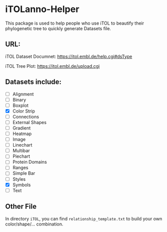 # iTOLanno-Helper
This package is used to help people who use iTOL to beautify their phylogenetic tree to quickly generate Datasets file.
## URL:
iTOL Dataset Documnet: https://itol.embl.de/help.cgi#dsType

iTOL Tree Plot: https://itol.embl.de/upload.cgi

## Datasets include:
 - [ ] Alignment
 - [ ] Binary
 - [ ] Boxplot
 - [x] Color Strip
 - [ ] Connections
 - [ ] External Shapes
 - [ ] Gradient
 - [ ] Heatmap
 - [ ] Image
 - [ ] Linechart
 - [ ] Multibar
 - [ ] Piechart
 - [ ] Protein Domains
 - [ ] Ranges
 - [ ] Simple Bar
 - [ ] Styles
 - [x] Symbols
 - [ ] Text

## Other File
In directory `iTOL`, you can find `relationship_template.txt` to build your own color/shape/... combination.
